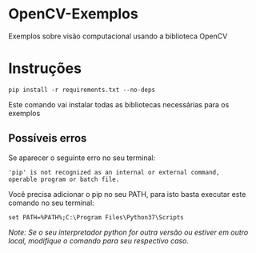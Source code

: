 # OpenCV-Exemplos
Exemplos sobre visão computacional usando a biblioteca OpenCV
# Instruções
```
pip install -r requirements.txt --no-deps
```
Este comando vai instalar todas as bibliotecas necessárias para os exemplos
## Possíveis erros
Se aparecer o seguinte erro no seu terminal:
```
'pip' is not recognized as an internal or external command,
operable program or batch file.
```
Você precisa adicionar o pip no seu PATH, para isto basta executar este comando no seu terminal:
```
set PATH=%PATH%;C:\Program Files\Python37\Scripts
```
*Note: Se o seu interpretador python for outra versão ou estiver em outro local, modifique o comando para seu respectivo caso.*